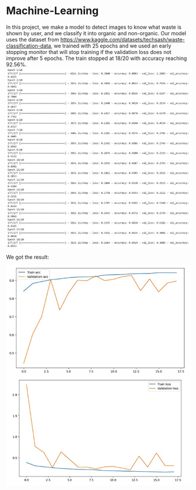 # Machine-Learning

In this project, we make a model to detect images to know what waste is shown by user, and we classify it into organic and non-organic.
Our model uses the dataset from https://www.kaggle.com/datasets/techsash/waste-classification-data, we trained with 25 epochs and we used an early stopping monitor that will stop training if the validation loss does not improve after 5 epochs. The train stopped at 18/20 with accuracy reaching 92.56%.
![Training](Result/training.jpg)

We got the result:

![Graph of Accuracy](Result/graph_accuracy.jpg)
![Graph of Loss](Result/graph_loss.jpg)
